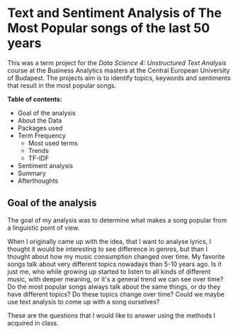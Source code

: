 # Text and Sentiment Analysis of The Most Popular songs of the last 50 years

This was a term project for the _Data Science 4: Unstructured Text Analysis_ course at the Business Analytics masters at the Central European University of Budapest. The projects aim is to identify topics, keywords and sentiments that result in the most popular songs.

__Table of contents:__

* Goal of the analysis
* About the Data
* Packages used
* Term Frequency
  * Most used terms
  * Trends
  * TF-IDF
* Sentiment analysis
* Summary
* Afterthoughts

## Goal of the analysis

The goal of my analysis was to determine what makes a song popular from a linguistic point of view.

When I originally came up with the idea, that I want to analyse lyrics, I thought it would be interesting to see difference in genres, but than I thought about how my music consumption changed over time. My favorite songs talk about very different topics nowadays than 5-10 years ago. Is it just me, who while growing up started to listen to all kinds of different music, with deeper meaning, or it's a general trend we can see over time? Do the most popular songs always talk about the same things, or do they have different topics? Do these topics change over time? Could we maybe use text analysis to come up with a song ourselves?

These are the questions that I would like to answer using the methods I acquired in class.

